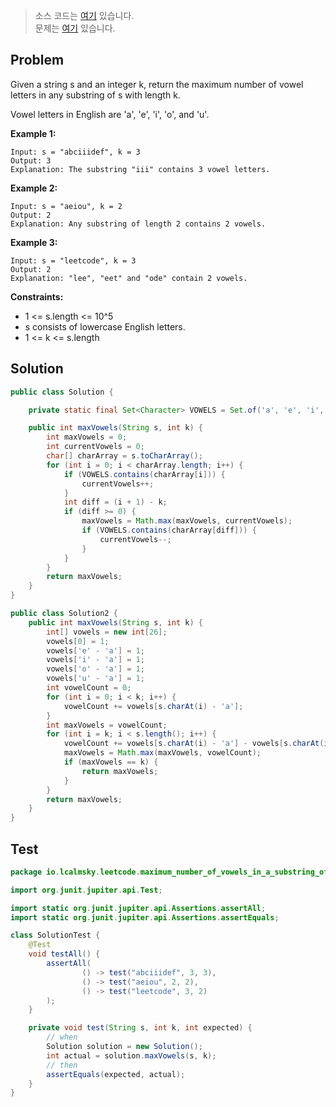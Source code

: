 > 소스 코드는 [여기](https://github.com/lcalmsky/leetcode/blob/master/src/main/java/io/lcalmsky/leetcode/maximum_number_of_vowels_in_a_substring_of_given_length/Solution.java) 있습니다.  
> 문제는 [여기](https://leetcode.com/problems/maximum-number-of-vowels-in-a-substring-of-given-length/) 있습니다.

## Problem

Given a string s and an integer k, return the maximum number of vowel letters in any substring of s with length k.

Vowel letters in English are 'a', 'e', 'i', 'o', and 'u'.

**Example 1:**
```text
Input: s = "abciiidef", k = 3
Output: 3
Explanation: The substring "iii" contains 3 vowel letters.
```

**Example 2:**
```text
Input: s = "aeiou", k = 2
Output: 2
Explanation: Any substring of length 2 contains 2 vowels.
```

**Example 3:**
```text
Input: s = "leetcode", k = 3
Output: 2
Explanation: "lee", "eet" and "ode" contain 2 vowels.
```

**Constraints:**

* 1 <= s.length <= 10^5
* s consists of lowercase English letters.
* 1 <= k <= s.length

## Solution

```java
public class Solution {

    private static final Set<Character> VOWELS = Set.of('a', 'e', 'i', 'o', 'u');

    public int maxVowels(String s, int k) {
        int maxVowels = 0;
        int currentVowels = 0;
        char[] charArray = s.toCharArray();
        for (int i = 0; i < charArray.length; i++) {
            if (VOWELS.contains(charArray[i])) {
                currentVowels++;
            }
            int diff = (i + 1) - k;
            if (diff >= 0) {
                maxVowels = Math.max(maxVowels, currentVowels);
                if (VOWELS.contains(charArray[diff])) {
                    currentVowels--;
                }
            }
        }
        return maxVowels;
    }
}
```

```java
public class Solution2 {
    public int maxVowels(String s, int k) {
        int[] vowels = new int[26];
        vowels[0] = 1;
        vowels['e' - 'a'] = 1;
        vowels['i' - 'a'] = 1;
        vowels['o' - 'a'] = 1;
        vowels['u' - 'a'] = 1;
        int vowelCount = 0;
        for (int i = 0; i < k; i++) {
            vowelCount += vowels[s.charAt(i) - 'a'];
        }
        int maxVowels = vowelCount;
        for (int i = k; i < s.length(); i++) {
            vowelCount += vowels[s.charAt(i) - 'a'] - vowels[s.charAt(i - k) - 'a'];
            maxVowels = Math.max(maxVowels, vowelCount);
            if (maxVowels == k) {
                return maxVowels;
            }
        }
        return maxVowels;
    }
}
```

## Test

```java
package io.lcalmsky.leetcode.maximum_number_of_vowels_in_a_substring_of_given_length;

import org.junit.jupiter.api.Test;

import static org.junit.jupiter.api.Assertions.assertAll;
import static org.junit.jupiter.api.Assertions.assertEquals;

class SolutionTest {
    @Test
    void testAll() {
        assertAll(
                () -> test("abciiidef", 3, 3),
                () -> test("aeiou", 2, 2),
                () -> test("leetcode", 3, 2)
        );
    }

    private void test(String s, int k, int expected) {
        // when
        Solution solution = new Solution();
        int actual = solution.maxVowels(s, k);
        // then
        assertEquals(expected, actual);
    }
}
```